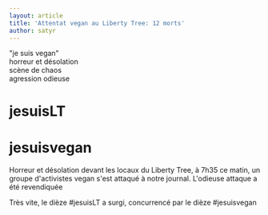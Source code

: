 ```yaml
---
layout: article
title: 'Attentat vegan au Liberty Tree: 12 morts'
author: satyr
---
```


"je suis vegan"  
horreur et désolation  
scène de chaos  
agression odieuse

# jesuisLT

# jesuisvegan

Horreur et désolation devant les locaux du Liberty Tree, à 7h35 ce matin, un groupe d'activistes vegan s'est attaqué à notre journal. L'odieuse attaque a été revendiquée

Très vite, le dièze #jesuisLT a surgi, concurrencé par le dièze #jesuisvegan

<!--kg-card-end: markdown-->
